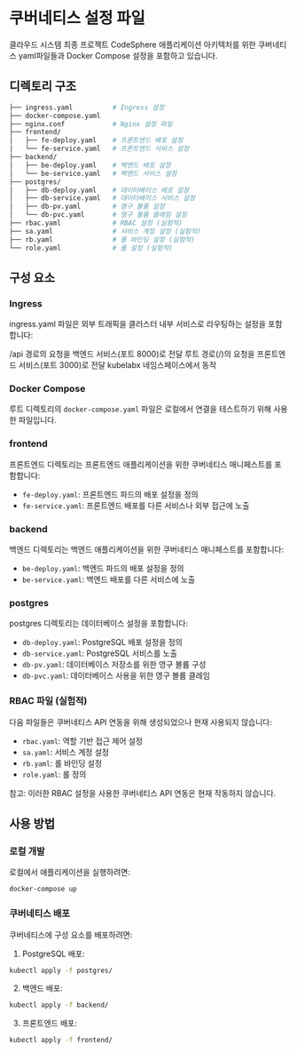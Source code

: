 # 쿠버네티스 설정 파일

클라우드 시스템 최종 프로젝트 
CodeSphere 애플리케이션 아키텍처를 위한 
쿠버네티스 yaml파일들과 Docker Compose 설정을 포함하고 있습니다.

## 디렉토리 구조
```bash
├── ingress.yaml          # Ingress 설정
├── docker-compose.yaml
├── nginx.conf            # Nginx 설정 파일
├── frontend/
│   ├── fe-deploy.yaml    # 프론트엔드 배포 설정
│   └── fe-service.yaml   # 프론트엔드 서비스 설정
├── backend/
│   ├── be-deploy.yaml    # 백엔드 배포 설정
│   └── be-service.yaml   # 백엔드 서비스 설정
├── postgres/
│   ├── db-deploy.yaml    # 데이터베이스 배포 설정
│   ├── db-service.yaml   # 데이터베이스 서비스 설정
│   ├── db-pv.yaml        # 영구 볼륨 설정
│   └── db-pvc.yaml       # 영구 볼륨 클레임 설정
├── rbac.yaml             # RBAC 설정 (실험적)
├── sa.yaml               # 서비스 계정 설정 (실험적)
├── rb.yaml               # 롤 바인딩 설정 (실험적)
└── role.yaml             # 롤 설정 (실험적)
```

## 구성 요소

### Ingress
ingress.yaml 파일은 외부 트래픽을 클러스터 내부 서비스로 라우팅하는 설정을 포함합니다:

/api 경로의 요청을 백엔드 서비스(포트 8000)로 전달
루트 경로(/)의 요청을 프론트엔드 서비스(포트 3000)로 전달
kubelabx 네임스페이스에서 동작

### Docker Compose
루트 디렉토리의 `docker-compose.yaml` 파일은 로컬에서 연결을 테스트하기 위해 사용한 파일입니다.

### frontend
프론트엔드 디렉토리는 프론트엔드 애플리케이션을 위한 쿠버네티스 매니페스트를 포함합니다:
- `fe-deploy.yaml`: 프론트엔드 파드의 배포 설정을 정의
- `fe-service.yaml`: 프론트엔드 배포를 다른 서비스나 외부 접근에 노출

### backend
백엔드 디렉토리는 백엔드 애플리케이션을 위한 쿠버네티스 매니페스트를 포함합니다:
- `be-deploy.yaml`: 백엔드 파드의 배포 설정을 정의
- `be-service.yaml`: 백엔드 배포를 다른 서비스에 노출

### postgres
postgres 디렉토리는 데이터베이스 설정을 포함합니다:
- `db-deploy.yaml`: PostgreSQL 배포 설정을 정의
- `db-service.yaml`: PostgreSQL 서비스를 노출
- `db-pv.yaml`: 데이터베이스 저장소를 위한 영구 볼륨 구성
- `db-pvc.yaml`: 데이터베이스 사용을 위한 영구 볼륨 클레임

### RBAC 파일 (실험적)
다음 파일들은 쿠버네티스 API 연동을 위해 생성되었으나 현재 사용되지 않습니다:
- `rbac.yaml`: 역할 기반 접근 제어 설정
- `sa.yaml`: 서비스 계정 설정
- `rb.yaml`: 롤 바인딩 설정
- `role.yaml`: 롤 정의

참고: 이러한 RBAC 설정을 사용한 쿠버네티스 API 연동은 현재 작동하지 않습니다.

## 사용 방법

### 로컬 개발
로컬에서 애플리케이션을 실행하려면:
```bash
docker-compose up
```

### 쿠버네티스 배포
쿠버네티스에 구성 요소를 배포하려면:

1. PostgreSQL 배포:
```bash
kubectl apply -f postgres/
```

2. 백엔드 배포:
```bash
kubectl apply -f backend/
```

3. 프론트엔드 배포:
```bash
kubectl apply -f frontend/
```
